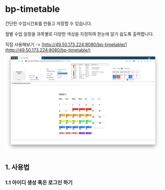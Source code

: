 # bp-timetable
간단한 수업시간표를 만들고 저장할 수 있습니다.

월별 수업 일정을 과목별로 다양한 색상을 지정하여 한눈에 알기 쉽도록 출력합니다.

직접 사용해보기 -> [http://49.50.173.224:8080/bp-timetable/](http://49.50.173.224:8080/bp-timetable/)
![alpha1](alpha1.png)

## 1. 사용법

### 1.1 아이디 생성 혹은 로그인 하기
